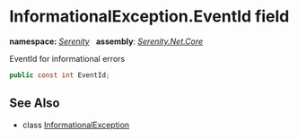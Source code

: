 # InformationalException.EventId field
**namespace:** *[Serenity](../../README.md#serenity-namespace)*   **assembly**: *[Serenity.Net.Core](../../README.md)*

EventId for informational errors

```csharp
public const int EventId;
```

## See Also

* class [InformationalException](../InformationalException.md)